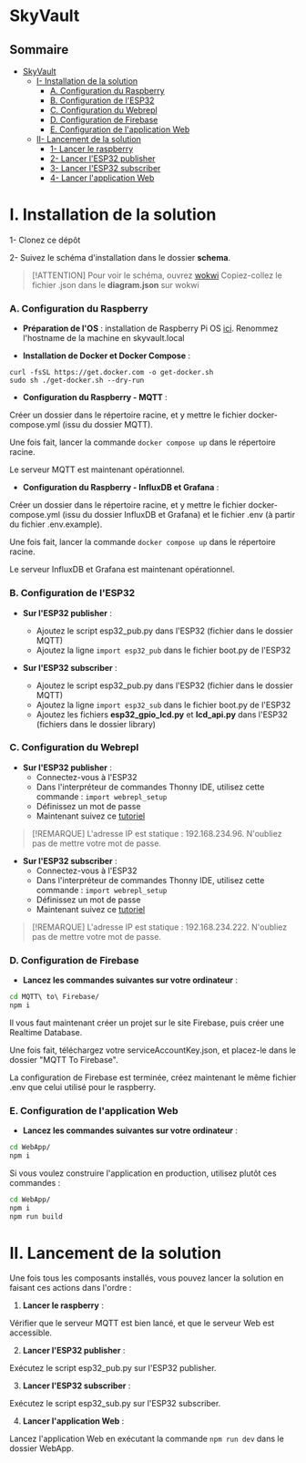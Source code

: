 # SkyVault

## Sommaire

- [SkyVault](#SkyVault)
  - [I- Installation de la solution](#i-installation-de-la-solution)
    - [A. Configuration du Raspberry](#a-configuration-du-raspberry)
    - [B. Configuration de l'ESP32](#b-configuration-de-lesp32)
    - [C. Configuration du Webrepl](#c-configuration-du-webrepl)
    - [D. Configuration de Firebase](#d-configuration-de-firebase)
    - [E. Configuration de l'application Web](#e-configuration-de-lapplication-web)
  - [II- Lancement de la solution](#ii-lancement-de-la-solution)
    - [1- Lancer le raspberry](#1-lancer-le-raspberry)
    - [2- Lancer l'ESP32 publisher](#2-lancer-lesp32-publisher)
    - [3- Lancer l'ESP32 subscriber](#3-lancer-lesp32-subscriber)
    - [4- Lancer l'application Web](#4-lancer-lapplication-web)

# I. Installation de la solution

1- Clonez ce dépôt

2- Suivez le schéma d'installation dans le dossier **schema**.

> [!ATTENTION]
> Pour voir le schéma, ouvrez [wokwi](https://wokwi.com/projects/305568836183130690)
> Copiez-collez le fichier .json dans le **diagram.json** sur wokwi

### A. Configuration du Raspberry

- **Préparation de l'OS** : installation de Raspberry Pi OS [ici](https://www.raspberrypi.com/software/). Renommez l'hostname de la machine en skyvault.local

- **Installation de Docker et Docker Compose** :

```
curl -fsSL https://get.docker.com -o get-docker.sh
sudo sh ./get-docker.sh --dry-run
```

- **Configuration du Raspberry - MQTT** :

Créer un dossier dans le répertoire racine, et y mettre le fichier docker-compose.yml (issu du dossier MQTT).

Une fois fait, lancer la commande `docker compose up` dans le répertoire racine.

Le serveur MQTT est maintenant opérationnel.

- **Configuration du Raspberry - InfluxDB et Grafana** :

Créer un dossier dans le répertoire racine, et y mettre le fichier docker-compose.yml (issu du dossier InfluxDB et Grafana) et le fichier .env (à partir du fichier .env.example).

Une fois fait, lancer la commande `docker compose up` dans le répertoire racine.

Le serveur InfluxDB et Grafana est maintenant opérationnel.

### B. Configuration de l'ESP32

- **Sur l'ESP32 publisher** :

  - Ajoutez le script esp32_pub.py dans l'ESP32 (fichier dans le dossier MQTT)
  - Ajoutez la ligne `import esp32_pub` dans le fichier boot.py de l'ESP32

- **Sur l'ESP32 subscriber** :
  - Ajoutez le script esp32_pub.py dans l'ESP32 (fichier dans le dossier MQTT)
  - Ajoutez la ligne `import esp32_sub` dans le fichier boot.py de l'ESP32
  - Ajoutez les fichiers **esp32_gpio_lcd.py** et **lcd_api.py** dans l'ESP32 (fichiers dans le dossier library)

### C. Configuration du Webrepl

- **Sur l'ESP32 publisher** :
  - Connectez-vous à l'ESP32
  - Dans l'interpréteur de commandes Thonny IDE, utilisez cette commande : `import webrepl_setup`
  - Définissez un mot de passe
  - Maintenant suivez ce [tutoriel](https://bhave.sh/micropython-webrepl-thonny/)

> [!REMARQUE]
> L'adresse IP est statique : 192.168.234.96.
> N'oubliez pas de mettre votre mot de passe.

- **Sur l'ESP32 subscriber** :
  - Connectez-vous à l'ESP32
  - Dans l'interpréteur de commandes Thonny IDE, utilisez cette commande : `import webrepl_setup`
  - Définissez un mot de passe
  - Maintenant suivez ce [tutoriel](https://bhave.sh/micropython-webrepl-thonny/)

> [!REMARQUE]
> L'adresse IP est statique : 192.168.234.222.
> N'oubliez pas de mettre votre mot de passe.

### D. Configuration de Firebase

- **Lancez les commandes suivantes sur votre ordinateur** :

```bash
cd MQTT\ to\ Firebase/
npm i
```

Il vous faut maintenant créer un projet sur le site Firebase, puis créer une Realtime Database.

Une fois fait, téléchargez votre serviceAccountKey.json, et placez-le dans le dossier "MQTT To Firebase".

La configuration de Firebase est terminée, créez maintenant le même fichier .env que celui utilisé pour le raspberry.

### E. Configuration de l'application Web

- **Lancez les commandes suivantes sur votre ordinateur** :

```bash
cd WebApp/
npm i
```

Si vous voulez construire l'application en production, utilisez plutôt ces commandes :

```bash
cd WebApp/
npm i
npm run build
```

# II. Lancement de la solution

Une fois tous les composants installés, vous pouvez lancer la solution en faisant ces actions dans l'ordre :

1. **Lancer le raspberry** :

Vérifier que le serveur MQTT est bien lancé, et que le serveur Web est accessible.

2. **Lancer l'ESP32 publisher** :

Exécutez le script esp32_pub.py sur l'ESP32 publisher.

3. **Lancer l'ESP32 subscriber** :

Exécutez le script esp32_sub.py sur l'ESP32 subscriber.

4. **Lancer l'application Web** :

Lancez l'application Web en exécutant la commande `npm run dev` dans le dossier WebApp.
